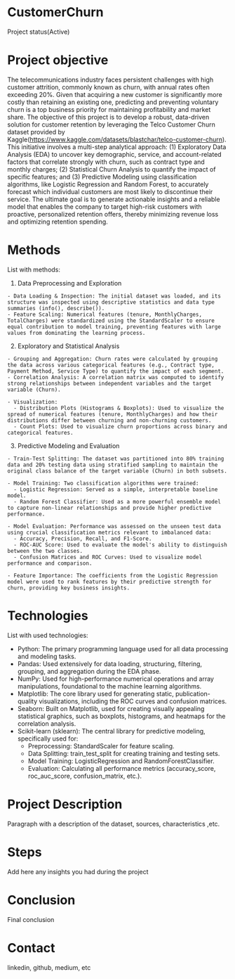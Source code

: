 # CustomerChurn
  Project status(Active)

# Project objective
  The telecommunications industry faces persistent challenges with high customer attrition, commonly known as churn, with annual rates often exceeding 20%. Given that acquiring a new customer is significantly more costly than retaining an existing one, predicting and preventing voluntary churn is a top business priority for maintaining profitability and market share. The objective of this project is to develop a robust, data-driven solution for customer retention by leveraging the Telco Customer Churn dataset provided by Kaggle(https://www.kaggle.com/datasets/blastchar/telco-customer-churn). This initiative involves a multi-step analytical approach: (1) Exploratory Data Analysis (EDA) to uncover key demographic, service, and account-related factors that correlate strongly with churn, such as contract type and monthly charges; (2) Statistical Churn Analysis to quantify the impact of specific features; and (3) Predictive Modeling using classification algorithms, like Logistic Regression and Random Forest, to accurately forecast which individual customers are most likely to discontinue their service. The ultimate goal is to generate actionable insights and a reliable model that enables the company to target high-risk customers with proactive, personalized retention offers, thereby minimizing revenue loss and optimizing retention spending.

# Methods
  List with methods:
  1. Data Preprocessing and Exploration

    - Data Loading & Inspection: The initial dataset was loaded, and its structure was inspected using descriptive statistics and data type summaries (info(), describe()).
    - Feature Scaling: Numerical features (tenure, MonthlyCharges, TotalCharges) were standardized using the StandardScaler to ensure equal contribution to model training, preventing features with large values from dominating the learning process.

  2. Exploratory and Statistical Analysis

    - Grouping and Aggregation: Churn rates were calculated by grouping the data across various categorical features (e.g., Contract type, Payment Method, Service Type) to quantify the impact of each segment.
    - Correlation Analysis: A correlation matrix was computed to identify strong relationships between independent variables and the target variable (Churn).

    - Visualization:
      - Distribution Plots (Histograms & Boxplots): Used to visualize the spread of numerical features (tenure, MonthlyCharges) and how their distributions differ between churning and non-churning customers.
      - Count Plots: Used to visualize churn proportions across binary and categorical features.

  3. Predictive Modeling and Evaluation

    - Train-Test Splitting: The dataset was partitioned into 80% training data and 20% testing data using stratified sampling to maintain the original class balance of the target variable (Churn) in both subsets.

    - Model Training: Two classification algorithms were trained:
      - Logistic Regression: Served as a simple, interpretable baseline model.
      - Random Forest Classifier: Used as a more powerful ensemble model to capture non-linear relationships and provide higher predictive performance.

    - Model Evaluation: Performance was assessed on the unseen test data using crucial classification metrics relevant to imbalanced data:
      - Accuracy, Precision, Recall, and F1-Score.
      - ROC-AUC Score: Used to evaluate the model's ability to distinguish between the two classes.
      - Confusion Matrices and ROC Curves: Used to visualize model performance and comparison.
      
    - Feature Importance: The coefficients from the Logistic Regression model were used to rank features by their predictive strength for churn, providing key business insights.

# Technologies 
  List with used technologies:
  - Python: The primary programming language used for all data processing and modeling tasks.
  - Pandas: Used extensively for data loading, structuring, filtering, grouping, and aggregation during the EDA phase.
  - NumPy: Used for high-performance numerical operations and array manipulations, foundational to the machine learning algorithms.
  - Matplotlib: The core library used for generating static, publication-quality visualizations, including the ROC curves and confusion matrices.
  - Seaborn: Built on Matplotlib, used for creating visually appealing statistical graphics, such as boxplots, histograms, and heatmaps for the correlation analysis.
  - Scikit-learn (sklearn): The central library for predictive modeling, specifically used for:
    - Preprocessing: StandardScaler for feature scaling.
    - Data Splitting: train_test_split for creating training and testing sets.
    - Model Training: LogisticRegression and RandomForestClassifier.
    - Evaluation: Calculating all performance metrics (accuracy_score, roc_auc_score, confusion_matrix, etc.).

# Project Description
  Paragraph with a description of the dataset, sources, characteristics ,etc.

# Steps
  Add here any insights you had during the project

# Conclusion
  Final conclusion
  
# Contact
  linkedin, github, medium, etc 